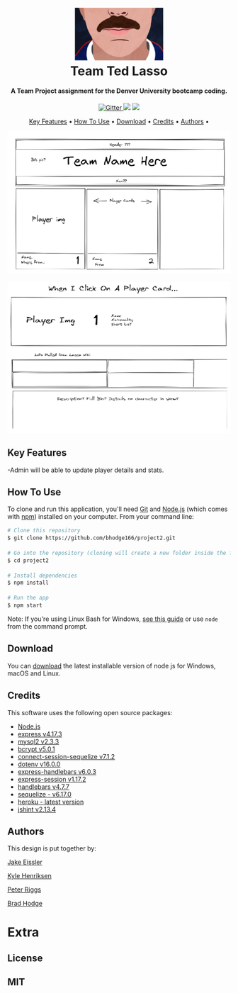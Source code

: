 <h1 align="center">
  <br>
  <a href=""><img src="./public/images/readmeimage.png" alt="tedlasso" width="200"></a>
  <br>
  Team Ted Lasso
  <br>
</h1>

<h4 align="center">A Team Project assignment for the Denver University bootcamp coding.</h4>

<p align="center">
  <a href="https://badge.fury.io/js/electron-markdownify">
    <img src="https://badge.fury.io/js/electron-markdownify.svg"
         alt="Gitter">
  </a>
  <a href="https://gitter.im/amitmerchant1990/electron-markdownify"><img src="https://badges.gitter.im/amitmerchant1990/electron-markdownify.svg"></a>
  <a href="https://saythanks.io/to/khenriksenbootcamp@gmail.com">
      <img src="https://img.shields.io/badge/SayThanks.io-%E2%98%BC-1EAEDB.svg">
  </a>
</p>

<p align="center">
  <a href="#key-features">Key Features</a> •
  <a href="#how-to-use">How To Use</a> •
  <a href="#download">Download</a> •
  <a href="#credits">Credits</a> •
  <a href="#authors">Authors</a> •
  
</p>

![Project 2 image 1](./public/images/PROJECT%202%20WIREFRAME1.png)

![Project 2 image 2](./public/images/PROJECT%202%20WIREFRAME2.png)

## Key Features

-Admin will be able to update player details and stats.

## How To Use

To clone and run this application, you'll need [Git](https://git-scm.com) and [Node.js](https://nodejs.org/en/download/) (which comes with [npm](http://npmjs.com)) installed on your computer. From your command line:

```bash
# Clone this repository
$ git clone https://github.com/bhodge166/project2.git

# Go into the repository (cloning will create a new folder inside the folder you are in so "LS" and see what the name is CD into that file name and then follow remaining instructions.)
$ cd project2

# Install dependencies
$ npm install

# Run the app
$ npm start
```

Note: If you're using Linux Bash for Windows, [see this guide](https://www.howtogeek.com/261575/how-to-run-graphical-linux-desktop-applications-from-windows-10s-bash-shell/) or use `node` from the command prompt.

## Download

You can [download](https://nodejs.org/en/download/) the latest installable version of node js for Windows, macOS and Linux.

## Credits

This software uses the following open source packages:

- [Node.js](https://nodejs.org/)
- [express v4.17.3](https://www.npmjs.com/package/express)
- [mysql2 v2.3.3](https://www.npmjs.com/package/mysql2)
- [bcrypt v5.0.1](https://www.npmjs.com/package/bcrypt)
- [connect-session-sequelize v7.1.2](https://www.npmjs.com/package/connect-session-sequelize)
- [dotenv v16.0.0](https://www.npmjs.com/package/dotenv)
- [express-handlebars v6.0.3](https://www.npmjs.com/package/express-handlebars)
- [express-session v1.17.2](https://www.npmjs.com/package/express-session)
- [handlebars v4.7.7](https://www.npmjs.com/package/handlebars)
- [sequelize - v6.17.0](https://www.npmjs.com/package/sequelize)
- [heroku - latest version](https://www.heroku.com)
- [jshint v2.13.4](https://www.npmjs.com/package/jshint)

## Authors

This design is put together by:

[Jake Eissler](http://github.com/jakeeis24)

[Kyle Henriksen](http://github.com/starbjornx)

[Peter Riggs](http://github.com/par92)

[Brad Hodge](http://github.com/bhodge166)

# Extra

## License

## MIT

